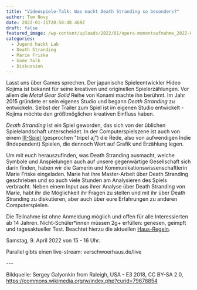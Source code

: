 ```yaml
---
title: "Videospiele-Talk: Was macht Death Stranding so besonders?"
author: Tom Novy
date: 2022-01-31T20:50:48.469Z
draft: false
featured_image: /wp-content/uploads/2022/01/opera-momentaufnahme_2022-01-31_220741_de.wikipedia.org.png
categories:
  - Jugend hackt Lab
  - Death Stranding
  - Marie Friske
  - Game Talk
  - Diskussion
---
```

Lasst uns über Games sprechen. Der japanische Spieleentwickler Hideo Kojima ist bekannt für seine kreativen und originellen Spielerzählungen. Vor allem die *Metal Gear Solid* Reihe von Konami machte ihn berühmt. Im Jahr 2015 gründete er sein eigenes Studio und begann *Death Stranding* zu entwickeln. Selbst der Trailer zum Spiel ist im eigenen Studio entwickelt - Kojima möchte den größtmöglichen kreativen Einfluss haben. 

*Death Stranding* ist ein Spiel geworden, das sich von der üblichen Spielelandschaft unterscheidet. In der Computerspielszene ist auch von einem [III-Spiel ](https://en.wikipedia.org/wiki/AAA_(video_game_industry)#III)(gesprochen "tripel aj") die Rede, also von aufwendigen Indie (Independent) Spielen, die dennoch Wert auf Grafik und Erzählung legen. 

Um mit euch herauszufinden, was Death Stranding ausmacht, welche Symbole und Anspielungen auch auf unsere gegenwärtige Gesellschaft sich darin finden, haben wir die Gamerin und Kommunikationswissenschaftlerin Marie Friske eingeladen. Marie hat ihre Master-Arbeit über Death Stranding geschrieben und so auch viele Stunden am Analysieren des Spiels verbracht. Neben einem Input  aus ihrer Analyse über Death Stranding von Marie, habt ihr die Möglichkeit ihr Fragen zu stellen und mit ihr über Death Stranding zu diskutieren, aber auch über eure Erfahrungen zu anderen Computerspielen. 

Die Teilnahme ist ohne Anmeldung möglich und offen für alle Interessierten ab 14 Jahren. Nicht-Schüler*innen müssen 2g+ erfüllen: genesen, geimpft und tagesaktueller Test. Beachtet hierzu die aktuellen [Haus-Regeln](https://verschwoerhaus.de/was-in-welcher-inzidenzstufe-gilt-ab-juli-2021/). 

Samstag, 9. April 2022 von 15 - 16 Uhr. 

Parallel gibts einen live-stream: verschwoerhaus.de/live

\---

Bildquelle: Sergey Galyonkin from Raleigh, USA - E3 2018, CC BY-SA 2.0, https://commons.wikimedia.org/w/index.php?curid=79676854
